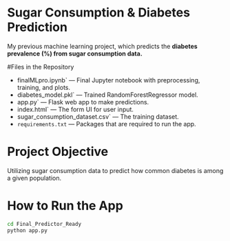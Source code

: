 # Sugar Consumption & Diabetes Prediction

My previous machine learning project, which predicts the **diabetes prevalence (%) from sugar consumption data.**

#Files in the Repository
- finalMLpro.ipynb` — Final Jupyter notebook with preprocessing, training, and plots.
- diabetes_model.pkl` — Trained RandomForestRegressor model.
- app.py` — Flask web app to make predictions.
- index.html` — The form UI for user input.
- sugar_consumption_dataset.csv` — The training dataset.
- `requirements.txt` — Packages that are required to run the app.

# Project Objective
Utilizing sugar consumption data to predict how common diabetes is among a given population.

# How to Run the App
```bash
cd Final_Predictor_Ready
python app.py
